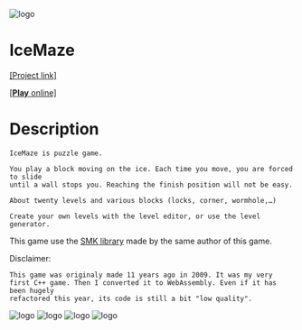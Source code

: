 ![logo](https://arthursonzogni.com/IceMaze/carrousel/1.png)

IceMaze
=========

[[Project link]](https://arthursonzogni.com/en/IceMaze/)

[[**Play** online]](https://arthursonzogni.com/IceMaze/play)

# Description
~~~
IceMaze is puzzle game.

You play a block moving on the ice. Each time you move, you are forced to slide
until a wall stops you. Reaching the finish position will not be easy.

About twenty levels and various blocks (locks, corner, wormhole,…)

Create your own levels with the level editor, or use the level generator.
~~~

This game use the [SMK library](https://github.com/ArthurSonzogni/smk) made by
the same author of this game.

Disclaimer:
~~~
This game was originaly made 11 years ago in 2009. It was my very
first C++ game. Then I converted it to WebAssembly. Even if it has been hugely
refactored this year, its code is still a bit "low quality".
~~~

![logo](https://arthursonzogni.com/IceMaze/carrousel/2.png)
![logo](https://arthursonzogni.com/IceMaze/carrousel/3.png)
![logo](https://arthursonzogni.com/IceMaze/carrousel/4.png)
![logo](https://arthursonzogni.com/IceMaze/carrousel/5.png)

